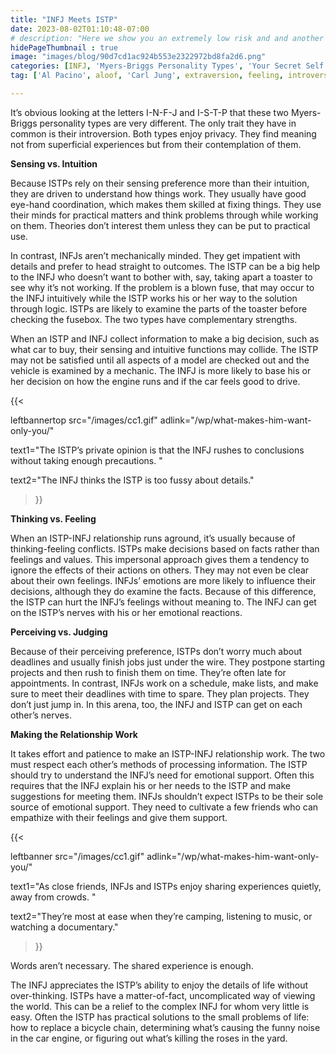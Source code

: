 ```yaml
---
title: "INFJ Meets ISTP"
date: 2023-08-02T01:10:48-07:00
# description: "Here we show you an extremely low risk and and another medium risk approach to earn passive income "
hidePageThumbnail : true 
image: "images/blog/90d7cd1ac924b553e2322972bd8fa2d6.png"
categories: [INFJ, 'Myers-Briggs Personality Types', 'Your Secret Self']
tag: ['Al Pacino', aloof, 'Carl Jung', extraversion, feeling, introversion, introvert, judging, MBTI, Myers-Briggs, perceiving, personality, personality type, psychology, relationships, thinking, 'Tiger Woods']

---
```


It’s obvious looking at the letters I-N-F-J and I-S-T-P that these two Myers-Briggs personality types are very different. The only trait they have in common is their introversion. Both types enjoy privacy. They find meaning not from superficial experiences but from their contemplation of them.

**Sensing vs. Intuition**

Because ISTPs rely on their sensing preference more than their intuition, they are driven to understand how things work. They usually have good eye-hand coordination, which makes them skilled at fixing things. They use their minds for practical matters and think problems through while working on them. Theories don’t interest them unless they can be put to practical use.

In contrast, INFJs aren’t mechanically minded. They get impatient with details and prefer to head straight to outcomes. The ISTP can be a big help to the INFJ who doesn’t want to bother with, say, taking apart a toaster to see why it’s not working. If the problem is a blown fuse, that may occur to the INFJ intuitively while the ISTP works his or her way to the solution through logic. ISTPs are likely to examine the parts of the toaster before checking the fusebox. The two types have complementary strengths.

When an ISTP and INFJ collect information to make a big decision, such as what car to buy, their sensing and intuitive functions may collide. The ISTP may not be satisfied until all aspects of a model are checked out and the vehicle is examined by a mechanic. The INFJ is more likely to base his or her decision on how the engine runs and if the car feels good to drive. 


<!-- <p><a href="https://b2079ao3af6w8x6oqqmceog410.hop.clickbank.net" class="one" target="_blank" title="Soutmate Compatibility Reading">Get Your Soutmate Compatibility Reading Now</a></p> -->

{{< 

leftbannertop src="/images/cc1.gif" adlink="/wp/what-makes-him-want-only-you/"  

text1="The ISTP’s private opinion is that the INFJ rushes to conclusions without taking enough precautions. " 

text2="The INFJ thinks the ISTP is too fussy about details."

>}}

**Thinking vs. Feeling**

When an ISTP-INFJ relationship runs aground, it’s usually because of thinking-feeling conflicts. ISTPs make decisions based on facts rather than feelings and values. This impersonal approach gives them a tendency to ignore the effects of their actions on others. They may not even be clear about their own feelings. INFJs’ emotions are more likely to influence their decisions, although they do examine the facts. Because of this difference, the ISTP can hurt the INFJ’s feelings without meaning to. The INFJ can get on the ISTP’s nerves with his or her emotional reactions.

**Perceiving vs. Judging**

Because of their perceiving preference, ISTPs don’t worry much about deadlines and usually finish jobs just under the wire. They postpone starting projects and then rush to finish them on time. They’re often late for appointments. In contrast, INFJs work on a schedule, make lists, and make sure to meet their deadlines with time to spare. They plan projects. They don’t just jump in. In this arena, too, the INFJ and ISTP can get on each other’s nerves.

**Making the Relationship Work**

It takes effort and patience to make an ISTP-INFJ relationship work. The two must respect each other’s methods of processing information. The ISTP should try to understand the INFJ’s need for emotional support. Often this requires that the INFJ explain his or her needs to the ISTP and make suggestions for meeting them. INFJs shouldn’t expect ISTPs to be their sole source of emotional support. They need to cultivate a few friends who can empathize with their feelings and give them support.

{{< 

leftbanner src="/images/cc1.gif" adlink="/wp/what-makes-him-want-only-you/"  

text1="As close friends, INFJs and ISTPs enjoy sharing experiences quietly, away from crowds. " 

text2="They’re most at ease when they’re camping, listening to music, or watching a documentary."

>}}

Words aren’t necessary. The shared experience is enough.

The INFJ appreciates the ISTP’s ability to enjoy the details of life without over-thinking. ISTPs have a matter-of-fact, uncomplicated way of viewing the world. This can be a relief to the complex INFJ for whom very little is easy. Often the ISTP has practical solutions to the small problems of life: how to replace a bicycle chain, determining what’s causing the funny noise in the car engine, or figuring out what’s killing the roses in the yard.

